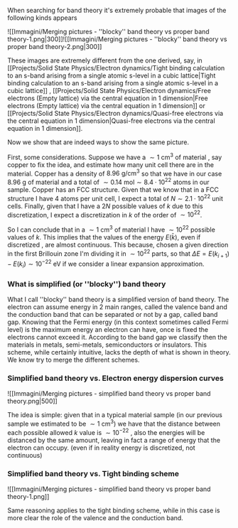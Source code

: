 When searching for band theory it's extremely probable that images of the following kinds appears

![[Immagini/Merging pictures - ''blocky'' band theory vs proper band theory-1.png|300]]![[Immagini/Merging pictures - ''blocky'' band theory vs proper band theory-2.png|300]]

These images are extremely different from the one derived, say, in [[Projects/Solid State Physics/Electron dynamics/Tight binding calculation to an s-band arising from a single atomic s-level in a cubic lattice|Tight binding calculation to an s-band arising from a single atomic s-level in a cubic lattice]] , [[Projects/Solid State Physics/Electron dynamics/Free electrons (Empty lattice) via the central equation in 1 dimension|Free electrons (Empty lattice) via the central equation in 1 dimension]] or [[Projects/Solid State Physics/Electron dynamics/Quasi-free electrons via the central equation in 1 dimension|Quasi-free electrons via the central equation in 1 dimension]].

Now we show that are indeed ways to show the same picture.

First, some considerations. 
Suppose we have a $\sim1\ \text{cm}^3$ of material , say copper to fix the idea, and estimate how many unit cell there are in the material. Copper has a density of $8.96\ \text{g/cm}^3$ so that we have in our case $8.96\ \text{g}$ of material and a total of $\sim 0.14\ \text{mol} \sim 8.4\cdot10^{22}\ \text{atoms}$ in our sample.
Copper has an FCC structure. Given that we know that in a FCC structure I have $4$ atoms per unit cell, I expect a total of $N\sim 2.1\cdot10^{22}$ unit cells. 
Finally, given that I have a $2N$ possible values of $k$ due to this discretization, I expect a discretization in $k$ of the order of $\sim 10^{22}$.

So I can conclude that in a $\sim1\ \text{cm}^3$ of material I have  $\sim 10^{22}$ possible values of $k$.
This implies that the values of the energy $E(\bar{k})$, even if discretized , are almost continuous.
This because, chosen a given direction in the first Brillouin zone I'm dividing it in $\sim 10^{22}$ parts, so that $\Delta E = E(k_{i+1})-E(k_{i})\sim 10^{-22}\ \text{eV}$ if we consider a linear expansion approximation.
### What is simplified (or ''blocky'') band theory

What I call ''blocky'' band theory is a simplified version of band theory. 
The electron can assume energy in 2 main ranges, called the valence band and the conduction band that can be separated or not by a gap, called band gap.
Knowing that the Fermi energy (in this context sometimes called Fermi level) is the maximum energy an electron can have, once is fixed the electrons cannot exceed it.
According to the band gap we classify then the materials in metals, semi-metals, semiconductors or insulators.
This scheme, while certainly intuitive, lacks the depth of what is shown in theory.
We know try to merge the different schemes.

### Simplified band theory vs. Electron energy dispersion curves

![[Immagini/Merging pictures - simplified band theory vs proper band theory.png|500]]

The idea is simple: given that in a typical material sample (in our previous sample we estimated to be $\sim 1\ \text{cm}^3$) we have that the distance between each possible allowed $k$ value is $\sim 10^{-22}$ , also the energies will be distanced by the same amount, leaving in fact a range of energy that the electron can occupy. (even if in reality energy is discretized, not continuous)

### Simplified band theory vs. Tight binding scheme

![[Immagini/Merging pictures - simplified band theory vs proper band theory-1.png]]

Same reasoning applies to the tight binding scheme, while in this case is more clear the role of the valence and the conduction band.